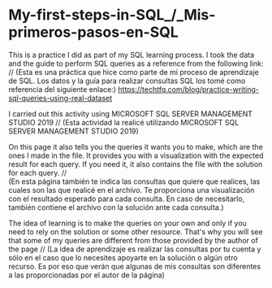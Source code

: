 # My-first-steps-in-SQL_/_Mis-primeros-pasos-en-SQL
This is a practice I did as part of my SQL learning process. I took the data and the guide to perform SQL queries as a reference from the following link: //
(Esta es una práctica que hice como parte de mi proceso de aprendizaje de SQL. Los datos y la guía para realizar consultas SQL los tomé como referencia del siguiente enlace:)
https://techtfq.com/blog/practice-writing-sql-queries-using-real-dataset

I carried out this activity using MICROSOFT SQL SERVER MANAGEMENT STUDIO 2019    //
(Esta actividad la realicé utilizando MICROSOFT SQL SERVER MANAGEMENT STUDIO 2019) 

On this page it also tells you the queries it wants you to make, which are the ones I made in the file. It provides you with a visualization with the expected result for each query. If you need it, it also contains the file with the solution for each query.    //                                                           
(En esta página también te indica las consultas que quiere que realices, las cuales son las que realicé en el archivo.
Te proporciona una visualización con el resultado esperado para cada consulta. En caso de necesitarlo, también contiene el archivo con la solución ante cada consulta.) 

The idea of learning is to make the queries on your own and only if you need to rely on the solution or some other resource. That's why you will see that some of my queries are different from those provided by the author of the page                              //
(La idea de aprendizaje es realizar las consultas por tu cuenta y sólo en el caso que lo necesites apoyarte en la solución o algún otro recurso. Es por eso que verán que algunas de mis consultas son diferentes a las proporcionadas por el autor de la página)
